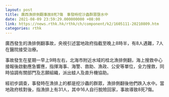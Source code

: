 ```yaml
---
layout: post
title: 廣西漁排側翻事故8死7傷　事發時挖沙蟲群眾墮水中
date: 2021-08-09 23:59:29.000000000 +08:00
link: https://news.rthk.hk/rthk/ch/component/k2/1605111-20210809.htm
categories: rthk
---
```


廣西發生的漁排側翻事故，央視引述當地政府指截至晚上8時半，有8人遇難，7人在醫院接受治療。

事故發生在星期一早上9時左右，北海市附近水域的桂北漁排側翻，海上搜救中心接報後啟動應急響應，指揮海事、海警、救助、漁政、公安等單位，全力搜救，同時協調有關部門及志願組織，派出蛙人及直升機協助。

經初步調查，事發時在漁排上的都是挖沙蟲的群眾，漁排側翻後他們跌入水中。當地政府核對後，指漁排上有31人，其中16人自行脫險回家，事故導致8死7傷。
